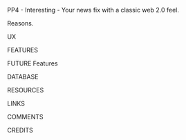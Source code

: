 PP4 - Interesting - Your news fix with a classic web 2.0 feel. 


Reasons. 

UX

FEATURES

FUTURE Features

DATABASE

RESOURCES

LINKS

COMMENTS

CREDITS

